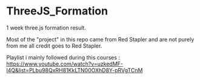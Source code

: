 # ThreeJS_Formation
1 week three.js formation result.

Most of the "project" in this repo came from Red Stapler and are not purely from me all credit goes to Red Stapler.

Playlist i mainly followed during this courses : https://www.youtube.com/watch?v=uzkedMF-l4Q&list=PLbu98QxRH81KkLTN00OXhD8Y-pRVgTCnM
